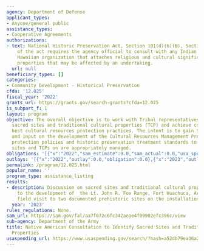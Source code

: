```yaml
---
agency: Department of Defense
applicant_types:
- Anyone/general public
assistance_types:
- Cooperative Agreements
authorizations:
- text: National Historic Preservation Act, Section 101(d)(6)(B), Section 101(d)(6)(B)
    of the act requires the agency official to consult with any Indian tribe or Native
    Hawaiian organization that attaches religious and cultural significance to historic
    properties that may be affected by an undertaking.
  url: null
beneficiary_types: []
categories:
- Community Development - Historical Preservation
cfda: '12.025'
fiscal_year: '2022'
grants_url: https://grants.gov/search-grants?cfda=12.025
is_subpart_f: 1
layout: program
objective: The overall objective is to work with Tribal representatives to identify
  sacred sites and traditional cultural properties (TCP) and achieve consensus on
  best cultural resources protection practices. The intent is to gain tribal insight
  and input on the development of the Cultural Resources Management Program environmental
  protection policies and historic preservation treatment standards to ensure sacred
  sites and TCPs on are appropriately managed.
obligations: '[{"x":"2022","sam_estimate":0.0,"sam_actual":0.0,"usa_spending_actual":0.0},{"x":"2023","sam_estimate":25000.0,"sam_actual":0.0,"usa_spending_actual":24995.0},{"x":"2024","sam_estimate":0.0,"sam_actual":0.0,"usa_spending_actual":0.0}]'
outlays: '[{"x":"2022","outlay":0.0,"obligation":0.0},{"x":"2023","outlay":0.0,"obligation":24995.0},{"x":"2024","outlay":0.0,"obligation":0.0}]'
permalink: /program/12.025.html
popular_name: ''
program_type: assistance_listing
results:
- description: Discussion on sacred sites and traditional cultural properties related
    to the development of  the Lt. John R. Fox Range, Fort Huachuca, Arizona, and
    field visit to two documented prehistoric sites on the installation.
  year: '2023'
rules_regulations: None.
sam_url: https://sam.gov/fal/aa7f072c6fc342aeae4f09902efc396c/view
sub-agency: Department of the Army
title: Native American Consultation to Identify Sacred Sites and Traditional Cultural
  Properties
usaspending_url: https://www.usaspending.gov/search/?hash=a52db79ea36a2cb37c8dc2a5183093d7
---
```

